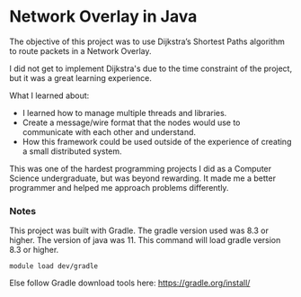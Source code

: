 # Network Overlay in Java

The objective of this project was to use Dijkstra’s Shortest Paths algorithm to route packets in a Network Overlay.

I did not get to implement Dijkstra's due to the time constraint of the project, but it was a great learning experience.

What I learned about:
- I learned how to manage multiple threads and libraries.
- Create a message/wire format that the nodes would use to communicate with each other and understand.
- How this framework could be used outside of the experience of creating a small distributed system.
  
This was one of the hardest programming projects I did as a Computer Science undergraduate, but was beyond rewarding. It made me a better programmer and helped me approach problems differently.

### Notes
This project was built with Gradle. The gradle version used was 8.3 or higher. The version of java was 11.
This command will load gradle version 8.3 or higher.
```
module load dev/gradle
```

Else follow Gradle download tools here: https://gradle.org/install/
